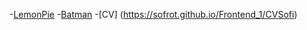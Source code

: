 -[LemonPie](https://sofrot.github.io/Frontend_1/LemonPie)
-[Batman](https://sofrot.github.io/Frontend_1/BATMAN)
-[CV] (https://sofrot.github.io/Frontend_1/CVSofi)
